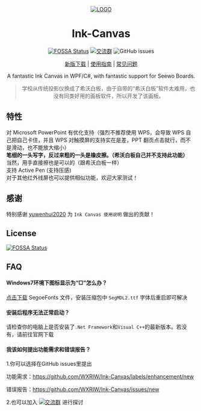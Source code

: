 <div align="center">

[![LOGO](https://github.com/WXRIW/Ink-Canvas/blob/master/Ink%20Canvas/Resources/InkCanvas.png?raw=true "LOGO")](# "LOGO")

# Ink-Canvas
[![FOSSA Status](https://app.fossa.com/api/projects/git%2Bgithub.com%2FWXRIW%2FInk-Canvas.svg?type=shield)](https://app.fossa.com/projects/git%2Bgithub.com%2FWXRIW%2FInk-Canvas?ref=badge_shield) [![交流群](https://img.shields.io/badge/-%E4%BA%A4%E6%B5%81%E7%BE%A4%20891915376-blue?style=flat&logo=TencentQQ)](https://jq.qq.com/?_wv=1027&k=NvlM1Rgg)  ![GitHub issues](https://img.shields.io/github/issues/WXRIW/Ink-Canvas?logo=github)

[新版下载](https://github.com/WXRIW/Ink-Canvas/releases/latest "Latest Releases") | [使用指南](https://github.com/WXRIW/Ink-Canvas/blob/master/Manual.md "说明和指南") | [常见问题](https://github.com/WXRIW/Ink-Canvas#FAQ "FAQ")
  
A fantastic Ink Canvas in WPF/C#, with fantastic support for Seewo Boards.

>学校从传统投影仪换成了希沃白板，由于自带的“希沃白板”软件太难用，也没有同类好用的画板软件，所以开发了该画板。

</div>

## 特性
对 Microsoft PowerPoint 有优化支持（强烈不推荐使用 WPS，会导致 WPS 自己把自己卡住，并且 WPS 对触摸屏的支持实在是差，PPT 翻页点击就行，而不是滑动，也不能放大缩小）  
**笔细的一头写字，反过来粗的一头是橡皮擦。（希沃白板自己并不支持此功能）**  
当然，用手直接擦也是可以的（跟希沃白板一样）  
支持 Active Pen (支持压感)  
对于其他红外线屏也可以提供相似功能，欢迎大家测试！  

## 感谢
特别感谢 [yuwenhui2020](https://github.com/yuwenhui2020) 为 `Ink Canvas 使用说明` 做出的贡献！

## License
[![FOSSA Status](https://app.fossa.com/api/projects/git%2Bgithub.com%2FWXRIW%2FInk-Canvas.svg?type=large)](https://app.fossa.com/projects/git%2Bgithub.com%2FWXRIW%2FInk-Canvas?ref=badge_large)

## FAQ
#### Windows7环境下图标显示为“□”怎么办？
[点击下载](https://aka.ms/SegoeFonts "SegoeFonts") SegoeFonts 文件，安装压缩包中 `SegMDL2.ttf` 字体后重启即可解决

#### **安装后**程序无法正常启动？
请检查你的电脑上是否安装了`.Net Framework`和`Visual C++`的最新版本。若没有，请前往官网下载

#### 我该如何提出功能需求和错误报告？
1.你可以选择在GitHub issues里提出

功能需求：https://github.com/WXRIW/Ink-Canvas/labels/enhancement/new

错误报告：https://github.com/WXRIW/Ink-Canvas/issues/new

2.也可以加入 [![交流群](https://img.shields.io/badge/-%E4%BA%A4%E6%B5%81%E7%BE%A4%20891915376-blue?style=flat&logo=TencentQQ)](https://jq.qq.com/?_wv=1027&k=NvlM1Rgg) 进行探讨

#### 
